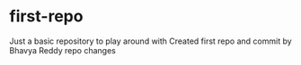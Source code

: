 # first-repo
Just a basic repository to play around with
Created first repo and commit by Bhavya Reddy
repo changes